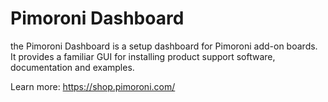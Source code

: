 # Pimoroni Dashboard

the Pimoroni Dashboard is a setup dashboard for Pimoroni add-on boards. It provides a familiar GUI for installing product support software, documentation and examples.

Learn more: https://shop.pimoroni.com/

